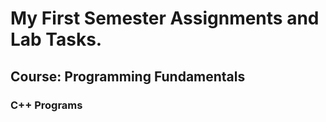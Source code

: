 # My First Semester Assignments and Lab Tasks.
## Course: Programming Fundamentals

### **C++ Programs**
